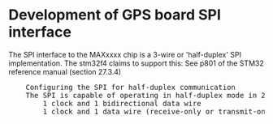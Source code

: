 
# Development of GPS board SPI interface

The SPI interface to the MAXxxxx chip is a 3-wire or 'half-duplex' SPI implementation.
The stm32f4 claims to support this: See p801 of the STM32 reference manual (section 27.3.4)

<p>

<pre>
	Configuring the SPI for half-duplex communication
	The SPI is capable of operating in half-duplex mode in 2 configurations.
		1 clock and 1 bidirectional data wire
		1 clock and 1 data wire (receive-only or transmit-only)
</pre>
